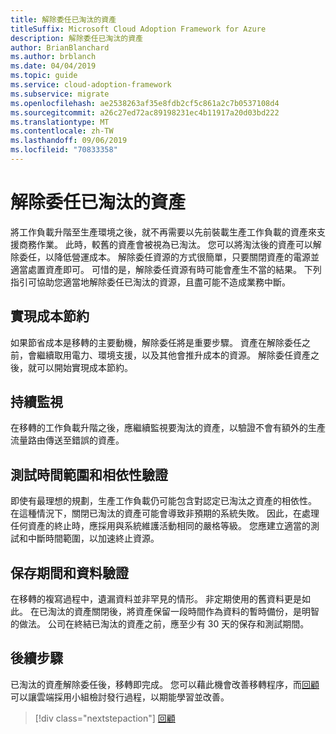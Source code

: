```yaml
---
title: 解除委任已淘汰的資產
titleSuffix: Microsoft Cloud Adoption Framework for Azure
description: 解除委任已淘汰的資產
author: BrianBlanchard
ms.author: brblanch
ms.date: 04/04/2019
ms.topic: guide
ms.service: cloud-adoption-framework
ms.subservice: migrate
ms.openlocfilehash: ae2538263af35e8fdb2cf5c861a2c7b0537108d4
ms.sourcegitcommit: a26c27ed72ac89198231ec4b11917a20d03bd222
ms.translationtype: MT
ms.contentlocale: zh-TW
ms.lasthandoff: 09/06/2019
ms.locfileid: "70833358"
---
```

# <a name="decommission-retired-assets"></a>解除委任已淘汰的資產

將工作負載升階至生產環境之後，就不再需要以先前裝載生產工作負載的資產來支援商務作業。 此時，較舊的資產會被視為已淘汰。 您可以將淘汰後的資產可以解除委任，以降低營運成本。 解除委任資源的方式很簡單，只要關閉資產的電源並適當處置資產即可。 可惜的是，解除委任資源有時可能會產生不當的結果。 下列指引可協助您適當地解除委任已淘汰的資源，且盡可能不造成業務中斷。

## <a name="cost-savings-realization"></a>實現成本節約

如果節省成本是移轉的主要動機，解除委任將是重要步驟。 資產在解除委任之前，會繼續取用電力、環境支援，以及其他會推升成本的資源。 解除委任資產之後，就可以開始實現成本節約。

## <a name="continued-monitoring"></a>持續監視

在移轉的工作負載升階之後，應繼續監視要淘汰的資產，以驗證不會有額外的生產流量路由傳送至錯誤的資產。

## <a name="testing-windows-and-dependency-validation"></a>測試時間範圍和相依性驗證

即使有最理想的規劃，生產工作負載仍可能包含對認定已淘汰之資產的相依性。 在這種情況下，關閉已淘汰的資產可能會導致非預期的系統失敗。 因此，在處理任何資產的終止時，應採用與系統維護活動相同的嚴格等級。 您應建立適當的測試和中斷時間範圍，以加速終止資源。

## <a name="holding-period-and-data-validation"></a>保存期間和資料驗證

在移轉的複寫過程中，遺漏資料並非罕見的情形。 非定期使用的舊資料更是如此。 在已淘汰的資產關閉後，將資產保留一段時間作為資料的暫時備份，是明智的做法。 公司在終結已淘汰的資產之前，應至少有 30 天的保存和測試期間。

## <a name="next-steps"></a>後續步驟

已淘汰的資產解除委任後，移轉即完成。 您可以藉此機會改善移轉程序，而[回顧](./retrospective.md)可以讓雲端採用小組檢討發行過程，以期能學習並改善。

> [!div class="nextstepaction"]
> [回顧](./retrospective.md)
